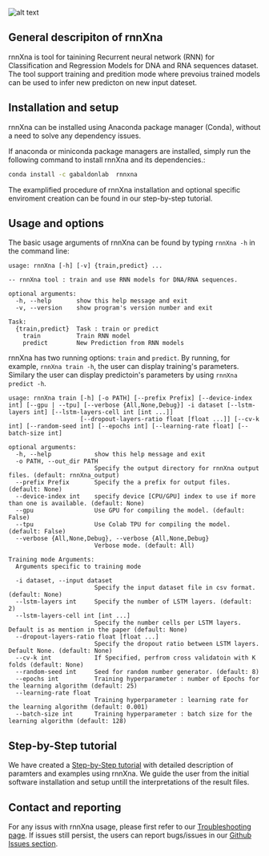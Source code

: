 ![alt text](https://image.ibb.co/bs7fAV/logos.png)


## General descripiton of rnnXna

rnnXna is tool for tainining Recurrent neural network (RNN) for Classification and Regression Models for DNA and RNA sequences dataset. The tool support training and predition mode where  prevoius trained models can be used to infer new predicton on new input dateset.


## Installation and setup
rnnXna can be installed using Anaconda package manager (Conda), without a need to solve any dependency issues. 

If anaconda or miniconda package managers are installed, simply run the following command to install rnnXna and its dependencies.:

```bash
conda install -c gabaldonlab  rnnxna
```

The examplified procedure of rnnXna installation and optional specific enviroment creation can be found in our step-by-step tutorial. 

## Usage and options

The basic usage arguments of rnnXna can be found by typing `rnnXna -h` in the command line:
```
usage: rnnXna [-h] [-v] {train,predict} ...

-- rnnXna tool : train and use RNN models for DNA/RNA sequences.

optional arguments:
  -h, --help       show this help message and exit
  -v, --version    show program's version number and exit

Task:
  {train,predict}  Task : train or predict
    train          Train RNN model
    predict        New Prediction from RNN models
```
rnnXna has two running options: `train` and `predict`. By running, for example, `rnnXna train -h`, the user can display training's parameters. Similary the user can display predictoin's parameters by using `rnnXna predict -h`.

```
usage: rnnXna train [-h] [-o PATH] [--prefix Prefix] [--device-index int] [--gpu | --tpu] [--verbose {All,None,Debug}] -i dataset [--lstm-layers int] [--lstm-layers-cell int [int ...]]
                    [--dropout-layers-ratio float [float ...]] [--cv-k int] [--random-seed int] [--epochs int] [--learning-rate float] [--batch-size int]

optional arguments:
  -h, --help            show this help message and exit
  -o PATH, --out_dir PATH
                        Specify the output directory for rnnXna output files. (default: rnnXna_output)
  --prefix Prefix       Specify the a prefix for output files. (default: None)
  --device-index int    specify device [CPU/GPU] index to use if more than one is available. (default: None)
  --gpu                 Use GPU for compiling the model. (default: False)
  --tpu                 Use Colab TPU for compiling the model. (default: False)
  --verbose {All,None,Debug}, --verbose {All,None,Debug}
                        Verbose mode. (default: All)

Training mode Arguments:
  Arguments specific to training mode

  -i dataset, --input dataset
                        Specify the input dataset file in csv format. (default: None)
  --lstm-layers int     Specify the number of LSTM layers. (default: 2)
  --lstm-layers-cell int [int ...]
                        Specify the number cells per LSTM layers. Default is as mention in the paper (default: None)
  --dropout-layers-ratio float [float ...]
                        Specify the dropout ratio between LSTM layers. Default None. (default: None)
  --cv-k int            If Specified, perfrom cross validatoin with K folds (default: None)
  --random-seed int     Seed for random number generator. (default: 8)
  --epochs int          Training hyperparameter : number of Epochs for the learning algorithm (default: 25)
  --learning-rate float
                        Training hyperparameter : learning rate for the learning algorithm (default: 0.001)
  --batch-size int      Training hyperparameter : batch size for the learning algorithm (default: 128)                 
```


## Step-by-Step tutorial

We have created a [Step-by-Step tutorial](https://github.com/Gabaldonlab/rnnXna/wiki/rnnXna-Tutorial)  with detailed description of paramters and examples using rnnXna. We guide the user from the initial software installation and setup untill the interpretations of the result files. 


## Contact and reporting

For any issus with rnnXna usage, please first refer to our [Troubleshooting page](https://github.com/Gabaldonlab/rnnXna/wiki/Troubleshooting). If issues still persist, the users can report bugs/issues in our [Github Issues section](https://github.com/Gabaldonlab/rnnXna/issues).

